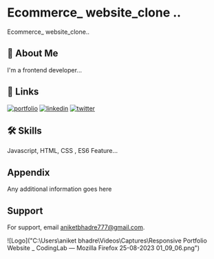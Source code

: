 # Ecommerce_ website_clone ..

Ecommerce_ website_clone..

## 🚀 About Me
I'm a frontend developer...


## 🔗 Links
[![portfolio](https://img.shields.io/badge/my_portfolio-000?style=for-the-badge&logo=ko-fi&logoColor=white)](https://katherineoelsner.com/)
[![linkedin](https://img.shields.io/badge/linkedin-0A66C2?style=for-the-badge&logo=linkedin&logoColor=white)](https://www.linkedin.com/in/aniket-bhadre-0521b6289)
[![twitter](https://img.shields.io/badge/twitter-1DA1F2?style=for-the-badge&logo=twitter&logoColor=white)](https://twitter.com/)


## 🛠 Skills
Javascript, HTML, CSS , ES6 Feature...


## Appendix

Any additional information goes here


## Support

For support, email aniketbhadre777@gmail.com.


![Logo]("C:\Users\aniket bhadre\Videos\Captures\Responsive Portfolio Website _ CodingLab — Mozilla Firefox 25-08-2023 01_09_06.png")

